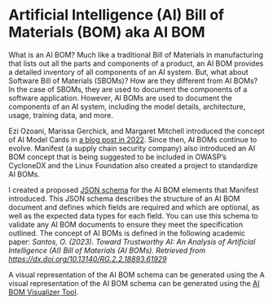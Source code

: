 # Artificial Intelligence (AI) Bill of Materials (BOM) aka AI BOM
What is an AI BOM?
Much like a traditional Bill of Materials in manufacturing that lists out all the parts and components of a product, an AI BOM provides a detailed inventory of all components of an AI system. But, what about Software Bill of Materials (SBOMs)? How are they different from AI BOMs? In the case of SBOMs, they are used to document the components of a software application. However, AI BOMs are used to document the components of an AI system, including the model details, architecture, usage, training data, and more.

Ezi Ozoani, Marissa Gerchick, and Margaret Mitchell introduced the concept of AI Model Cards in [a blog post in 2022](https://huggingface.co/blog/model-cards). Since then, AI BOMs continue to evolve. Manifest (a supply chain security company) also introduced an AI BOM concept that is being suggested to be included in OWASP’s CycloneDX and the Linux Foundation also created a project to standardize AI BOMs.

I created a proposed [JSON schema](schema.json) for the AI BOM elements that Manifest introduced. This JSON schema describes the structure of an AI BOM document and defines which fields are required and which are optional, as well as the expected data types for each field. You can use this schema to validate any AI BOM documents to ensure they meet the specification outlined. The concept of AI BOMs is defined in the following academic paper:
*Santos, O. (2023). Toward Trustworthy AI: An Analysis of Artificial Intelligence (AI) Bill of Materials (AI BOMs). Retrieved from https://dx.doi.org/10.13140/RG.2.2.18893.61929*

A visual representation of the AI BOM schema can be generated using the A visual representation of the AI BOM schema can be generated using the [AI BOM Visualizer Tool](https://aibomviz.aisecurityresearch.org/).
